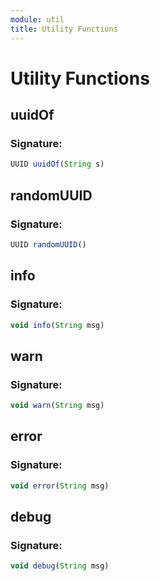 ```yaml
---
module: util
title: Utility Functions
---
```

# Utility Functions

## uuidOf

### Signature: 
```javascript
UUID uuidOf(String s)
```

## randomUUID

### Signature: 
```javascript
UUID randomUUID()
```

## info

### Signature: 
```javascript
void info(String msg)
```

## warn

### Signature: 
```javascript
void warn(String msg)
```

## error

### Signature: 
```javascript
void error(String msg)
```

## debug

### Signature: 
```javascript
void debug(String msg)
```

